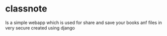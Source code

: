 # classnote

Is a simple webapp which is used for share and save your books anf files in very secure 
created using django
